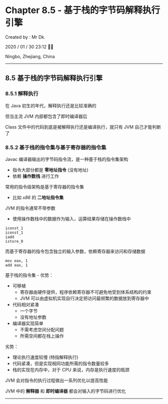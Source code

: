 # Chapter 8.5 - 基于栈的字节码解释执行引擎

Created by : Mr Dk.

2020 / 01 / 30 23:12 🧨🧧

Ningbo, Zhejiang, China

---

## 8.5 基于栈的字节码解释执行引擎

### 8.5.1 解释执行

在 Java 初生的年代，解释执行还是比较准确的

但当主流 JVM 内部都包含了即时编译器后

Class 文件中的代码到底是被解释执行还是编译执行，就只有 JVM 自己才能判断了

### 8.5.2 基于栈的指令集与基于寄存器的指令集

Javac 编译器输出的字节码指令流，是一种基于栈的指令集架构

* 指令大部分都是 __零地址指令__ (没有地址)
* 依赖 __操作数栈__ 进行工作

常用的指令级架构是基于寄存器的指令集

* 比如 _x86_ 的 __二地址指令集__

JVM 的指令通常不带参数

* 使用操作数栈中的数据作为输入，运算结果存储在操作数栈中

```assembly
iconst_1
iconst_1
iadd
istore_0
```

而基于寄存器的指令包含独立的输入参数，依赖寄存器来访问和存储数据

```assembly
mov eax, 1
add eax, 1
```

基于栈的指令集 - 优势：

* 可移植
    * 寄存器由硬件提供，程序依赖寄存器不可避免地受到体系结构的约束
    * JVM 可以由虚拟机实现自行决定把访问最频繁的数据放到寄存器中
* 代码相对紧凑
    * 一个字节
    * 没有地址参数
* 编译器实现简单
    * 不需考虑空间分配问题
    * 所需空间都在栈上操作

劣势：

* 理论执行速度较慢 (特指解释执行)
* 代码紧凑，但是实现相同功能所需的指令数量较多
* 栈的实现在内存中，对于 CPU 来说，内存是执行速度的瓶颈

JVM 会对指令的执行过程做出一系列优化以提高性能

JVM 中的 __解释器__ 和 __即时编译器__ 都会对输入的字节码进行优化

---

